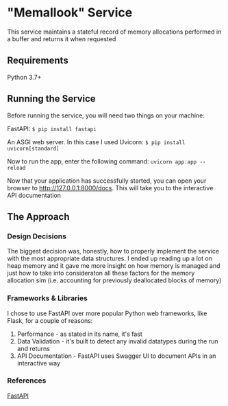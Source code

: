 # "Memallook" Service

This service maintains a stateful record of memory allocations performed in a buffer and returns it when requested

## Requirements

Python 3.7+

## Running the Service

Before running the service, you will need two things on your machine:

FastAPI:
`$ pip install fastapi`

An ASGI web server. In this case I used Uvicorn:
`$ pip install uvicorn[standard]`

Now to run the app, enter the following command:
`uvicorn app:app --reload`

Now that your application has successfully started, you can open your browser to
http://127.0.0.1:8000/docs. This will take you to the interactive API
documentation

## The Approach
### Design Decisions

The biggest decision was, honestly, how to properly implement the service with the most appropriate data structures. I ended up reading up a lot on heap memory and it gave me more insight on how memory is managed and just how to take into consideraton all these factors for the memory allocation sim (i.e. accounting for previously deallocated blocks of memory)

### Frameworks & Libraries

I chose to use FastAPI over more popular Python web frameworks, like Flask, for a couple of reasons:

1. Performance - as stated in its name, it's fast
2. Data Validation - it's built to detect any invalid datatypes during the run and returns
3. API Documentation - FastAPI uses Swagger UI to document APIs in an interactive way 

### References
[FastAPI](https://fastapi.tiangolo.com/tutorial/first-steps/)
